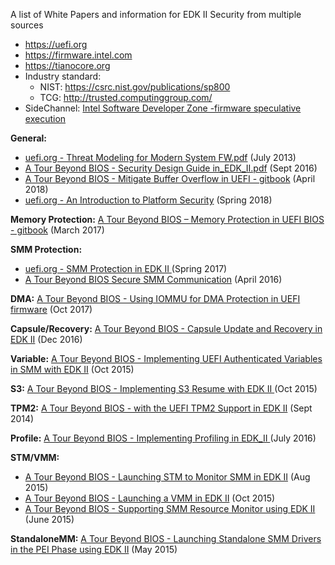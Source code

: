 A list of White Papers and information for EDK II Security from multiple sources
* https://uefi.org
* https://firmware.intel.com
* https://tianocore.org
* Industry standard:
  * NIST: https://csrc.nist.gov/publications/sp800 <br>
  * TCG: http://trusted.computinggroup.com/
* SideChannel: [Intel Software Developer Zone -firmware speculative execution](https://software.intel.com/security-software-guidance/insights/host-firmware-speculative-execution-side-channel-mitigation)


**General:**
* [uefi.org - Threat Modeling for Modern System FW.pdf](http://www.uefi.org/sites/default/files/resources/Intel-UEFI-ThreatModel.pdf) (July 2013)
* [A Tour Beyond BIOS - Security Design Guide in_EDK_II.pdf](https://github.com/tianocore-docs/Docs/raw/master/White_Papers/A_Tour_Beyond_BIOS_Security_Design_Guide_in_EDK_II.pdf) (Sept 2016)
* [A Tour Beyond BIOS - Mitigate Buffer Overflow in UEFI - gitbook](https://www.gitbook.com/book/edk2-docs/a-tour-beyond-bios-mitigate-buffer-overflow-in-ue/details) (April 2018)
* [uefi.org - An Introduction to Platform Security](http://www.uefi.org/sites/default/files/resources/Intel_An%20Introduction%20to%20Platform%20.pdf) (Spring 2018)

**Memory Protection:**
[A Tour Beyond BIOS – Memory Protection in UEFI BIOS - gitbook](https://www.gitbook.com/book/edk2-docs/a-tour-beyond-bios-memory-protection-in-uefi-bios/details)  (March 2017)

**SMM Protection:**
* [uefi.org - SMM Protection in EDK II ](http://www.uefi.org/sites/default/files/resources/Jiewen%20Yao%20-%20SMM%20Protection%20in%20%20EDKII_Intel.pdf) (Spring 2017)
* [A Tour Beyond BIOS Secure SMM Communication](https://github.com/tianocore-docs/Docs/raw/master/White_Papers/A_Tour_Beyond_BIOS_Secure_SMM_Communication.pdf) (April 2016)

**DMA:**
[A Tour Beyond BIOS - Using IOMMU for DMA Protection in UEFI firmware](https://firmware.intel.com/sites/default/files/Intel_WhitePaper_Using_IOMMU_for_DMA_Protection_in_UEFI.pdf ) (Oct 2017)

**Capsule/Recovery:**
[A Tour Beyond BIOS - Capsule Update and Recovery in EDK II](https://github.com/tianocore-docs/Docs/raw/master/White_Papers/A_Tour_Beyond_BIOS_Capsule_Update_and_Recovery_in_EDK_II.pdf) (Dec 2016)

**Variable:**
[A Tour Beyond BIOS - Implementing UEFI Authenticated Variables in SMM with EDK II](https://github.com/tianocore-docs/Docs/raw/master/White_Papers/A_Tour_Beyond_BIOS_Implementing_UEFI_Authenticated_Variables_in_SMM_with_EDKII_V2.pdf) (Oct 2015)


**S3:**
[A Tour Beyond BIOS - Implementing S3 Resume with EDK II ](https://github.com/tianocore-docs/Docs/raw/master/White_Papers/A_Tour_Beyond_BIOS_Implementing_S3_resume_with_EDKII_V2.pdf) (Oct 2015)

**TPM2:**
[A Tour Beyond BIOS - with the UEFI TPM2 Support in EDK II](https://firmware.intel.com/sites/default/files/resources/A_Tour_Beyond_BIOS_Implementing_TPM2_Support_in_EDKII.pdf) (Sept 2014)

**Profile:**
[A Tour Beyond BIOS - Implementing Profiling in EDK_II ](https://github.com/tianocore-docs/Docs/raw/master/White_Papers/A_Tour_Beyond_BIOS_Implementing_Profiling_in_EDK_II.pdf) (July 2016)

**STM/VMM:**
* [A Tour Beyond BIOS -  Launching STM to Monitor SMM in EDK II](https://firmware.intel.com/sites/default/files/A_Tour_Beyond_BIOS_Launching_STM_to_Monitor_SMM_in_EFI_Developer_Kit_II.pdf) (Aug 2015)
* [ A Tour Beyond BIOS - Launching a VMM in EDK II](https://firmware.intel.com/sites/default/files/A_Tour_Beyond_BIOS_Launching_VMM_in_EFI_Developer_Kit_II_0.pdf) (Oct 2015)
* [A Tour Beyond BIOS - Supporting SMM Resource Monitor using EDK II ](https://firmware.intel.com/sites/default/files/resources/A_Tour_Beyond_BIOS_Supporting_SMM_Resource_Monitor_using_the_EFI_Developer_Kit_II.pdf) (June 2015)

**StandaloneMM:**
[A Tour Beyond BIOS - Launching Standalone SMM Drivers in the PEI Phase using EDK II](https://firmware.intel.com/sites/default/files/resources/A_Tour_Beyond_BIOS_Launching_Standalone_SMM_Drivers_in_PEI_using_the_EFI_Developer_Kit_II.pdf) (May 2015)
